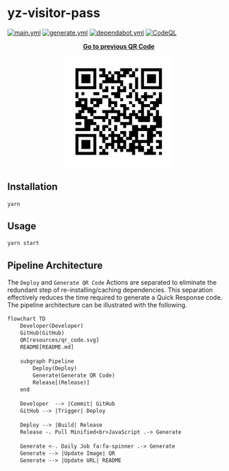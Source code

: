 # yz-visitor-pass

[![main.yml](https://github.com/winstxnhdw/yz-visitor-pass/actions/workflows/main.yml/badge.svg)](https://github.com/winstxnhdw/yz-visitor-pass/actions/workflows/main.yml)
[![generate.yml](https://github.com/winstxnhdw/yz-visitor-pass/actions/workflows/generate.yml/badge.svg)](https://github.com/winstxnhdw/yz-visitor-pass/actions/workflows/generate.yml)
[![dependabot.yml](https://github.com/winstxnhdw/yz-visitor-pass/actions/workflows/dependabot.yml/badge.svg)](https://github.com/winstxnhdw/yz-visitor-pass/actions/workflows/dependabot.yml)
[![CodeQL](https://github.com/winstxnhdw/yz-visitor-pass/actions/workflows/github-code-scanning/codeql/badge.svg)](https://github.com/winstxnhdw/yz-visitor-pass/actions/workflows/github-code-scanning/codeql)

<p align="center">
    <b><a href="https://github.com/winstxnhdw/yz-visitor-pass/tree/891d32b1e97f72886f54b7bfbe0dced5d55d30f2#yz-visitor-pass">Go to previous QR Code</a></b>
</p>

<div align="center">
    <img src="resources/qr_code.svg" width="250" height="250" />
</div>

## Installation

```bash
yarn
```

## Usage

```bash
yarn start
```

## Pipeline Architecture

The `Deploy` and `Generate QR Code` Actions are separated to eliminate the redundant step of re-installing/caching dependencies. This separation effectively reduces the time required to generate a Quick Response code. The pipeline architecture can be illustrated with the following.

```mermaid
flowchart TD
    Developer(Developer)
    GitHub(GitHub)
    QR[resources/qr_code.svg]
    README[README.md]

    subgraph Pipeline
        Deploy(Deploy)
        Generate(Generate QR Code)
        Release[(Release)]
    end

    Developer  --> |Commit| GitHub
    GitHub --> |Trigger| Deploy

    Deploy --> |Build| Release
    Release -. Pull Minified<br>JavaScript .-> Generate

    Generate <-. Daily Job fa:fa-spinner .-> Generate
    Generate --> |Update Image| QR
    Generate --> |Update URL| README
```
